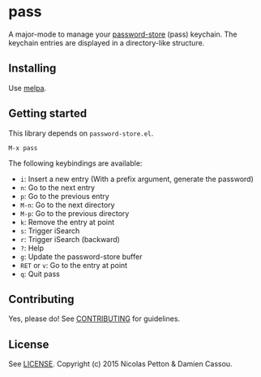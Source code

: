 # pass

A major-mode to manage your
[password-store](http://passwordstore.org/) (pass) keychain.  The
keychain entries are displayed in a directory-like structure.

## Installing

Use [melpa](https://melpa.org/).


## Getting started

This library depends on `password-store.el`.

    M-x pass

The following keybindings are available:

- `i`: Insert a new entry (With a prefix argument, generate the password)
- `n`: Go to the next entry
- `p`: Go to the previous entry
- `M-n`: Go to the next directory
- `M-p`: Go to the previous directory
- `k`: Remove the entry at point
- `s`: Trigger iSearch
- `r`: Trigger iSearch (backward)
- `?`: Help
- `g`: Update the password-store buffer
- `RET` or `v`: Go to the entry at point
- `q`: Quit pass

## Contributing

Yes, please do! See [CONTRIBUTING][] for guidelines.

## License

See [LICENSE][]. Copyright (c) 2015 Nicolas Petton & Damien Cassou.


[CONTRIBUTING]: ./CONTRIBUTING.md
[LICENSE]: ./LICENSE
